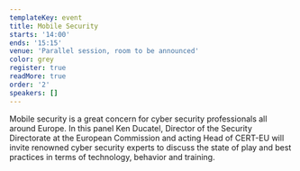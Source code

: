```yaml
---
templateKey: event
title: Mobile Security
starts: '14:00'
ends: '15:15'
venue: 'Parallel session, room to be announced'
color: grey
register: true
readMore: true
order: '2'
speakers: []
---
```

Mobile security is a great concern for cyber security professionals all around Europe. In this panel Ken Ducatel, Director of the Security Directorate at the European Commission and acting Head of CERT-EU will invite renowned cyber security experts to discuss the state of play and best practices in terms of technology, behavior and training.
